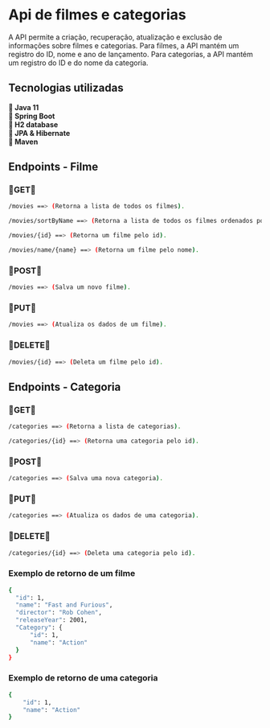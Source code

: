 # Api de filmes e categorias
<p>
  A API permite a criação, recuperação, atualização e exclusão de informações sobre filmes e categorias.
  Para filmes, a API mantém um registro do ID, nome e ano de lançamento. 
  Para categorias, a API mantém um registro do ID e do nome da categoria.
</p>

<h2> Tecnologias utilizadas </h2>
<p>
  🔹<strong> Java 11 </strong> <br>
  🔹<strong> Spring Boot </strong> <br>
  🔹<strong> H2 database </strong> <br>
  🔹<strong> JPA & Hibernate </strong> <br>
  🔹<strong> Maven </strong><br>
</p>

<h2> Endpoints - Filme </h2>

<h3>🔹GET🔹</h3>

```bash
/movies ==> (Retorna a lista de todos os filmes).

/movies/sortByName ==> (Retorna a lista de todos os filmes ordenados por nome).

/movies/{id} ==> (Retorna um filme pelo id).

/movies/name/{name} ==> (Retorna um filme pelo nome).
```
<h3>🔹POST🔹</h3>

```bash
/movies ==> (Salva um novo filme).
```
<h3>🔹PUT🔹</h3>

```bash
/movies ==> (Atualiza os dados de um filme).
```
<h3>🔹DELETE🔹</h3>

```bash
/movies/{id} ==> (Deleta um filme pelo id).
```

<h2> Endpoints - Categoria </h2>

<h3>🔹GET🔹</h3>

```bash
/categories ==> (Retorna a lista de categorias).

/categories/{id} ==> (Retorna uma categoria pelo id).
```
<h3>🔹POST🔹</h3>

```bash
/categories ==> (Salva uma nova categoria).
```
<h3>🔹PUT🔹</h3>

```bash
/categories ==> (Atualiza os dados de uma categoria).
```
<h3>🔹DELETE🔹</h3>

```bash
/categories/{id} ==> (Deleta uma categoria pelo id).
```

<h3>Exemplo de retorno de um filme </h3>

```bash
{
  "id": 1,
  "name": "Fast and Furious",
  "director": "Rob Cohen",
  "releaseYear": 2001,
  "Category": {
      "id": 1,
      "name": "Action"
  }
}
```
<h3>Exemplo de retorno de uma categoria </h3>

```bash
{
    "id": 1,
    "name": "Action"
}
```
